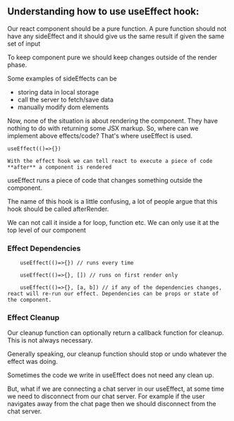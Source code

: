 ## Understanding how to use useEffect hook:

Our react component should be a pure function. A pure function should not have any sideEffect and it should give us the same result if given the same set of input

To keep component pure we should keep changes outside of the render phase.

Some examples of sideEffects can be

- storing data in local storage
- call the server to fetch/save data
- manually modify dom elements

Now, none of the situation is about rendering the component. They have nothing to do with returning some JSX markup. So, where can we implement above effects/code? That's where useEffect is used.

```
useEffect(()=>{})

With the effect hook we can tell react to execute a piece of code
**after** a component is rendered

```

useEffect runs a piece of code that changes something outside the component.

The name of this hook is a little confusing, a lot of people argue that this hook should be called afterRender.

We can not call it inside a for loop, function etc. We can only use it at the top level of our component

### Effect Dependencies

```
    useEffect(()=>{}) // runs every time

    useEffect(()=>{}, []) // runs on first render only

    useEffect(()=>{}, [a, b]) // if any of the dependencies changes, react will re-run our effect. Dependencies can be props or state of the component.
```

### Effect Cleanup

Our cleanup function can optionally return a callback function for cleanup. This is not always necessary.

Generally speaking, our cleanup function should stop or undo whatever the effect was doing.

Sometimes the code we write in useEffect does not need any clean up.

But, what if we are connecting a chat server in our useEffect, at some time we need to disconnect from our chat server. For example if the user navigates away from the chat page then we should disconnect from the chat server.
